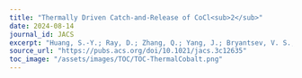 ```yaml
---
title: "Thermally Driven Catch-and-Release of CoCl<sub>2</sub>"
date: 2024-08-14
journal_id: JACS
excerpt: "Huang, S.-Y.; Ray, D.; Zhang, Q.; Yang, J.; Bryantsev, V. S.; Sessler, J. L. Thermally Driven Catch-and-Release of CoCl2. J. Am. Chem. Soc. 2024, 146 (32), 22145–22150."
source_url: "https://pubs.acs.org/doi/10.1021/jacs.3c12635"
toc_image: "/assets/images/TOC/TOC-ThermalCobalt.png"
---
```

